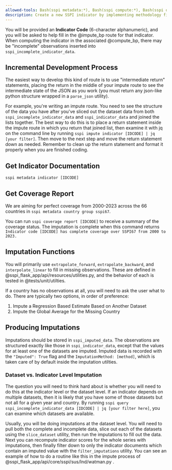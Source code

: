 ```yaml
---
allowed-tools: Bash(sspi metadata:*), Bash(sspi compute:*), Bash(sspi query:*), Read, Write, Edit, MultiEdit, Glob, Grep
description: Create a new SSPI indicator by implementing methodology files, Python computation logic, and integration with the Flask application
---
```


You will be provided an **Indicator Code** (6-character alphanumeric), and you will be asked to help fill in the @impute_bp route for that indicator. When computing the indicator in the associated @compute_bp, there may be "incomplete" observations inserted into `sspi_incomplete_indicator_data`.

## Incremental Development Process
The easiest way to develop this kind of route is to use "intermediate return" statements, placing the return in the middle of your impute route to see the intermediate state of the JSON as you work (you must return any json-like python structure wrapped in a `parse_json` utility). 

For example, you're writing an impute route. You need to see the structure of the data you have after you've sliced out the dataset data from both `sspi_incomplete_indicator_data` and `sspi_indicator_data` and joined the lists together. The best way to do this is to place a return statement inside the impute route in which you return that joined list, then examine it with jq on the command line by running `sspi impute indicator [IDCODE] | jq [your filter]`. Then move to the next step and move the return statement down as needed. Remember to clean up the return statement and format it properly when you are finished coding.

## Get Indicator Documentation
```
sspi metadata indicator [IDCODE]
```

## Get Coverage Report
We are aiming for perfect coverage from 2000-2023 across the 66 countries in `sspi metadata country group sspi67`.

You can run `sspi coverage report [IDCODE]` to receive a summary of the coverage status. The imputation is complete when this command returns `Indicator code [IDCODE] has complete coverage over SSPI67 from 2000 to 2023.`

## Imputation Functions
You will primarily use `extrapolate_forward`, `extrapolate_backward`, and `interpolate_linear` to fill in missing observations. These are defined in @sspi_flask_app/api/resources/utilities.py, and the behavior of each is tested in @tests/unit/utilties. 

If a country has no observations at all, you will need to ask the user what to do. There are typically two options, in order of preference:
1. Impute a Regression Based Estimate Based on Another Dataset
2. Impute the Global Average for the Missing Country

## Producing Imputations
Imputations should be stored in `sspi_imputed_data`. The observations are structured exactly like those in `sspi_indicator_data`, except that the values for at least one of the datasets are imputed. Imputed data is recorded with the `"Imputed": True` flag and the `ImputationMethod: [method]`, which is taken care of by default inside the imputation utilties.

### Dataset vs. Indicator Level Imputation
The question you will need to think hard about is whether you will need to do this at the indicator level or the dataset level. If an indicator depends on multiple datasets, then it is likely that you have some of those datasets but not all for a given year and country. By running `sspi query sspi_incomplete_indicator_data [IDCODE] | jq [your filter here]`, you can examine which datasets are available. 

Usually, you will be doing imputations at the dataset level. You will need to pull both the complete and incomplete data, slice out each of the datasets using the `slice_dataset` utility, then run the imputations to fill out the data. Next you can recompute indicator scores for the whole series with imputations, then finally filter down to only the indicator documents which contain an imputed value with the `filter_imputations` utility. You can see an example of how to do a routine like this in the impute process of @sspi_flask_app/api/core/sspi/sus/lnd/watman.py .

